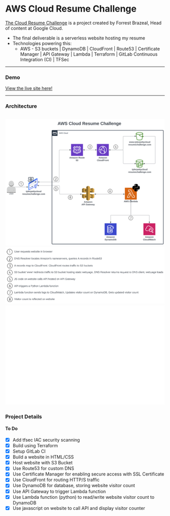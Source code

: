# AWS Cloud Resume Challenge

[The Cloud Resume Challenge](https://cloudresumechallenge.dev/docs/the-challenge/aws/) is a project created by Forrest Brazeal, Head of content at Google Cloud. 
- The final deliverable is a serverless website hosting my resume
- Technologies powering this:
     - AWS - S3 buckets | DynamoDB | CloudFront | Route53 | Certificate Manager | API Gateway | Lambda | Terraform | GitLab Continuous Integration (CI) | TFSec

---

### Demo
[View the live site here!](https://www.tylerpettycloudresumechallenge.com)

---

### Architecture
![Architecture Diagram](/images/flow.png)
![steps](/images/steps.png)
![ci](/images/pipeline.png)
---

### Project Details

#### To Do
- [x] Add tfsec IAC security scanning
- [x] Build using Terraform
- [x] Setup GitLab CI 
- [x] Build a website in HTML/CSS
- [x] Host website with S3 Bucket
- [x] Use Route53 for custom DNS
- [x] Use Certificate Manager for enabling secure access with SSL Certificate
- [x] Use CloudFront for routing HTTP/S traffic
- [x] Use DynamoDB for database, storing website visitor count
- [x] Use API Gateway to trigger Lambda function
- [x] Use Lambda function (python) to read/write website visitor count to DynamoDB
- [x] Use javascript on website to call API and display visitor counter